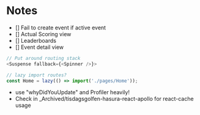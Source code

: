 # Notes

- [] Fail to create event if active event
- [] Actual Scoring view
- [] Leaderboards
- [] Event detail view

```javascript
// Put around routing stack
<Suspense fallback={<Spinner />}>
```

```javascript
// lazy import routes?
const Home = lazy(() => import('./pages/Home'));
```

- use "whyDidYouUpdate" and Profiler heavily!
- Check in \_Archived/tisdagsgolfen-hasura-react-apollo for react-cache usage
